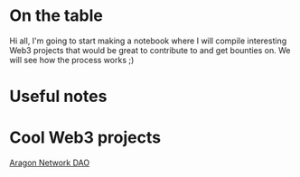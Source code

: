 # On the table 
Hi all, I'm going to start making a notebook where I will compile interesting Web3 projects that would be great to contribute to and get bounties on. We will see how the process works ;)

# Useful notes

# Cool Web3 projects

[Aragon Network DAO]([url](https://app.dework.xyz/an-dao))


